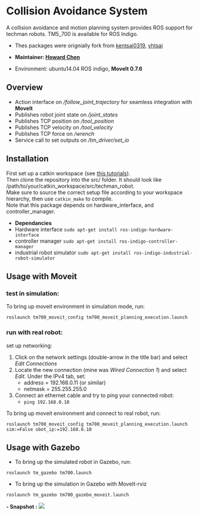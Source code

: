 # Collision Avoidance System
A collision avoidance and motion planning system provides ROS support for techman robots. TM5_700 is available for ROS Indigo.  

- Thes packages were orignially fork from [kentsai0319](https://github.com/kentsai0319), [yhtsai](https://github.com/yhtsai)

- **Maintainer: [Howard Chen](https://github.com/s880367)**

- Environment: ubuntu14.04 ROS indigo, **MoveIt 0.7.6**


## Overview

* Action interface on */follow\_joint\_trajectory* for seamless integration with __MoveIt__
* Publishes robot joint state on */joint\_states*
* Publishes TCP position on */tool\_position*
* Publishes TCP velocity on */tool\_velocity*
* Publishes TCP force on */wrench*
* Service call to set outputs on */tm\_driver/set\_io*


## Installation
First set up a catkin workspace (see [this tutorials](http://wiki.ros.org/catkin/Tutorials)).  
Then clone the repository into the src/ folder. It should look like  /path/to/your/catkin_workspace/src/techman_robot.  
Make sure to source the correct setup file according to your workspace hierarchy, then use ```catkin_make``` to compile.  
Note that this package depends on hardware_interface, and controller_manager.  
- **Dependancies**
- Hardware interface
````sudo apt-get install ros-indigo-hardware-interface````
- controller manager
````sudo apt-get install ros-indigo-controller-manager````
- industrial robot simulator
````sudo apt-get install ros-indigo-industrial-robot-simulator````



## Usage with Moveit

### test in simulation:

To bring up moveit environment in simulation mode, run:  
```
roslaunch tm700_moveit_config tm700_moveit_planning_execution.launch
```

### run with real robot:

set up networking:

1. Click on the network settings (double-arrow in the title bar) and select *Edit Connections*
2. Locate the new connection (mine was *Wired Connection 1*) and select *Edit*. Under the IPv4 tab, set:
    * address = 192.168.0.11 (or similar)
    * netmask = 255.255.255.0
3. Connect an ethernet cable and try to ping your connected robot:
    * ```ping 192.168.0.10```

To bring up moveit environment and connect to real robot, run:  
```
roslaunch tm700_moveit_config tm700_moveit_planning_execution.launch sim:=False obot_ip:=192.168.0.10
```


## Usage with Gazebo
- To bring up the simulated robot in Gazebo, run:  
```
roslaunch tm_gazebo tm700.launch
```

- To bring up the simulation in Gazebo with MoveIt-rviz
```
roslaunch tm_gazebo tm700_gazebo_moveit.launch
```
**- Snapshot :**
![](https://i.imgur.com/Qg7QBLz.png)
